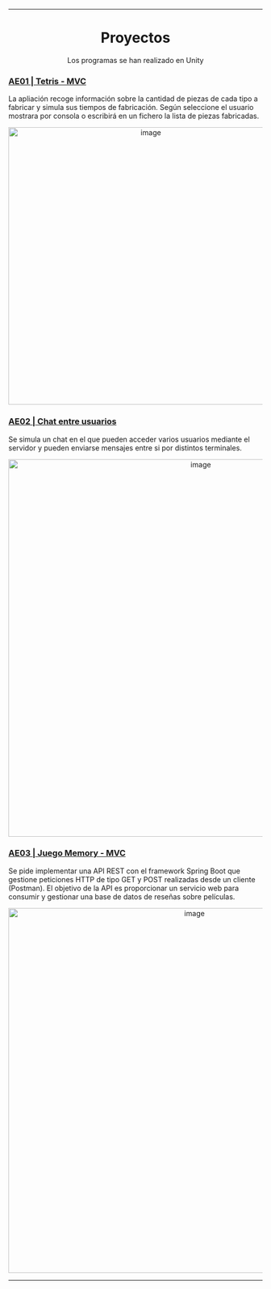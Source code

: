 
---
<div  align="center">
	<h1>Proyectos</h1>
 <p>Los programas se han realizado en Unity</p>	
</div>




<div>
	<h3><a href="https://github.com/Gokiina/DAM_2023/tree/PSP/AE1" target="_blank">AE01 | Tetris - MVC</a></h3>
  <p>La apliación recoge información sobre la cantidad de piezas de cada tipo a fabricar y simula sus tiempos de fabricación. Según seleccione el usuario mostrara por consola o escribirá en un fichero la lista de piezas fabricadas.</p>
  <div  align="center">
  <img width="549" alt="image" src="https://github.com/user-attachments/assets/be944aa8-e790-47b2-8022-d33090b7af67">
</div>


</div> 
<div>
	<h3><a href="https://github.com/Gokiina/DAM_2023/tree/PSP/AE02" target="_blank">AE02 | Chat entre usuarios</a></h3>
  <p>Se simula un chat en el que pueden acceder varios usuarios mediante el servidor y pueden enviarse mensajes entre si por distintos terminales.</p>
  <div  align="center">
  <img width="747" alt="image" src="https://github.com/user-attachments/assets/de509a1a-7208-404d-a362-661e7bd888cf">
  </div>

</div> 
<div>
	<h3><a href="https://github.com/Gokiina/DAM_2023/tree/PSP/AE03" target="_blank">AE03 | Juego Memory - MVC</a></h3>
  <p>Se pide implementar una API REST con el framework Spring Boot que gestione peticiones HTTP de tipo GET y POST realizadas desde un cliente (Postman). El objetivo de la API es proporcionar un servicio web para consumir y gestionar una base de datos de reseñas sobre películas.</p>
  <div align="center">
  <img width="722" alt="image" src="https://github.com/user-attachments/assets/0e6dc5c8-55ff-43ae-95bf-ff7bbb08d98c">

  </div>
</div> 

---
